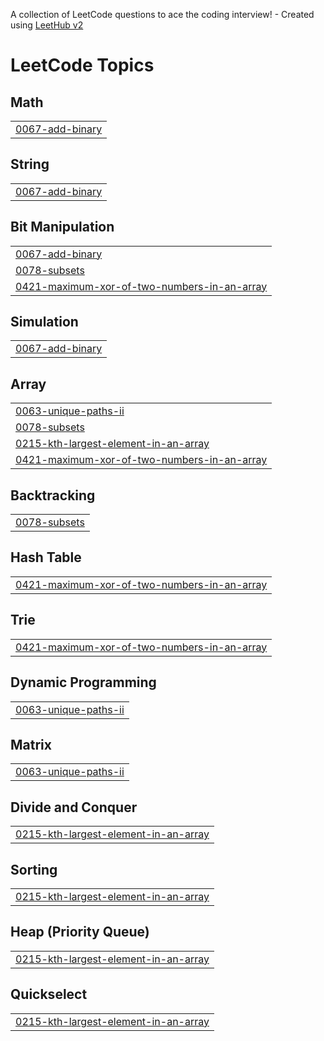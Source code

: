 A collection of LeetCode questions to ace the coding interview! - Created using [LeetHub v2](https://github.com/arunbhardwaj/LeetHub-2.0)
<!---LeetCode Topics Start-->
# LeetCode Topics
## Math
|  |
| ------- |
| [0067-add-binary](https://github.com/merry1214/LeetcodeQuestions/tree/master/0067-add-binary) |
## String
|  |
| ------- |
| [0067-add-binary](https://github.com/merry1214/LeetcodeQuestions/tree/master/0067-add-binary) |
## Bit Manipulation
|  |
| ------- |
| [0067-add-binary](https://github.com/merry1214/LeetcodeQuestions/tree/master/0067-add-binary) |
| [0078-subsets](https://github.com/merry1214/LeetcodeQuestions/tree/master/0078-subsets) |
| [0421-maximum-xor-of-two-numbers-in-an-array](https://github.com/merry1214/LeetcodeQuestions/tree/master/0421-maximum-xor-of-two-numbers-in-an-array) |
## Simulation
|  |
| ------- |
| [0067-add-binary](https://github.com/merry1214/LeetcodeQuestions/tree/master/0067-add-binary) |
## Array
|  |
| ------- |
| [0063-unique-paths-ii](https://github.com/merry1214/LeetcodeQuestions/tree/master/0063-unique-paths-ii) |
| [0078-subsets](https://github.com/merry1214/LeetcodeQuestions/tree/master/0078-subsets) |
| [0215-kth-largest-element-in-an-array](https://github.com/merry1214/LeetcodeQuestions/tree/master/0215-kth-largest-element-in-an-array) |
| [0421-maximum-xor-of-two-numbers-in-an-array](https://github.com/merry1214/LeetcodeQuestions/tree/master/0421-maximum-xor-of-two-numbers-in-an-array) |
## Backtracking
|  |
| ------- |
| [0078-subsets](https://github.com/merry1214/LeetcodeQuestions/tree/master/0078-subsets) |
## Hash Table
|  |
| ------- |
| [0421-maximum-xor-of-two-numbers-in-an-array](https://github.com/merry1214/LeetcodeQuestions/tree/master/0421-maximum-xor-of-two-numbers-in-an-array) |
## Trie
|  |
| ------- |
| [0421-maximum-xor-of-two-numbers-in-an-array](https://github.com/merry1214/LeetcodeQuestions/tree/master/0421-maximum-xor-of-two-numbers-in-an-array) |
## Dynamic Programming
|  |
| ------- |
| [0063-unique-paths-ii](https://github.com/merry1214/LeetcodeQuestions/tree/master/0063-unique-paths-ii) |
## Matrix
|  |
| ------- |
| [0063-unique-paths-ii](https://github.com/merry1214/LeetcodeQuestions/tree/master/0063-unique-paths-ii) |
## Divide and Conquer
|  |
| ------- |
| [0215-kth-largest-element-in-an-array](https://github.com/merry1214/LeetcodeQuestions/tree/master/0215-kth-largest-element-in-an-array) |
## Sorting
|  |
| ------- |
| [0215-kth-largest-element-in-an-array](https://github.com/merry1214/LeetcodeQuestions/tree/master/0215-kth-largest-element-in-an-array) |
## Heap (Priority Queue)
|  |
| ------- |
| [0215-kth-largest-element-in-an-array](https://github.com/merry1214/LeetcodeQuestions/tree/master/0215-kth-largest-element-in-an-array) |
## Quickselect
|  |
| ------- |
| [0215-kth-largest-element-in-an-array](https://github.com/merry1214/LeetcodeQuestions/tree/master/0215-kth-largest-element-in-an-array) |
<!---LeetCode Topics End-->